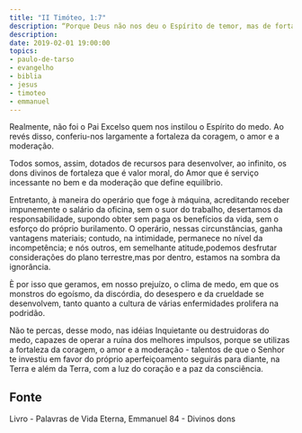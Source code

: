 ```yaml
---
title: "II Timóteo, 1:7"
description: “Porque Deus não nos deu o Espírito de temor, mas de fortaleza, de Amor e de Moderação” - Paulo
description: 
date: 2019-02-01 19:00:00
topics: 
- paulo-de-tarso
- evangelho
- biblia
- jesus
- timoteo
- emmanuel
---
```


Realmente, não foi o Pai Excelso quem nos instilou o Espírito do medo. Ao revés disso,
conferiu-nos largamente a fortaleza da coragem, o amor e a moderação.

Todos somos, assim, dotados de recursos para desenvolver, ao infinito, os dons divinos
de fortaleza que é valor moral, do Amor que é serviço incessante no bem e da moderação
que define equilíbrio.

Entretanto, à maneira do operário que foge à máquina, acreditando receber impunemente
o salário da oficina, sem o suor do trabalho, desertamos da responsabilidade, supondo
obter sem paga os benefícios da vida, sem o esforço do próprio burilamento. O operário,
nessas circunstâncias, ganha vantagens materiais; contudo, na intimidade, permanece no
nível da incompetência; e nós outros, em semelhante atitude,podemos desfrutar
considerações do plano terrestre,mas por dentro, estamos na sombra da ignorância.

È por isso que geramos, em nosso prejuízo, o clima de medo, em que os monstros do
egoísmo, da discórdia, do desespero e da crueldade se desenvolvem, tanto quanto a
cultura de várias enfermidades prolifera na podridão.

Não te percas, desse modo, nas idéias Inquietante ou destruidoras do medo,
capazes de operar a ruína dos melhores impulsos, porque se utilizas a fortaleza
da coragem, o amor e a moderação - talentos de que o Senhor te investiu em favor
do próprio aperfeiçoamento seguirás para diante, na Terra e além da Terra, com a
luz do coração e a paz da consciência.



## Fonte
Livro - Palavras de Vida Eterna, Emmanuel
84 - Divinos dons
